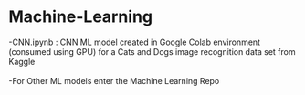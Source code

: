 # Machine-Learning

-CNN.ipynb : CNN ML model created in Google Colab environment (consumed using GPU) for a Cats and Dogs image recognition data set from Kaggle<br><br>
-For Other ML models enter the Machine Learning Repo
